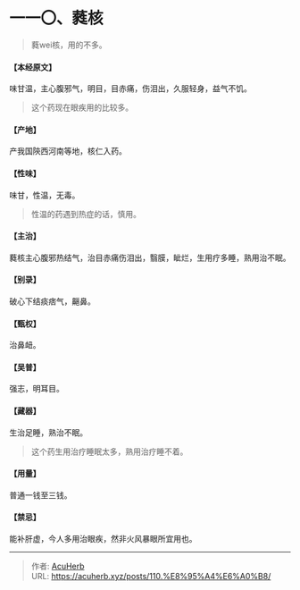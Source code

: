 # 一一〇、蕤核


> 蕤wei核，用的不多。

#### 【本经原文】
味甘温，主心腹邪气，明目，目赤痛，伤泪出，久服轻身，益气不饥。

> 这个药现在眼疾用的比较多。

#### 【产地】
产我国陝西河南等地，核仁入药。
#### 【性味】
味甘，性温，无毒。

> 性温的药遇到热症的话，慎用。

#### 【主治】
蕤核主心腹邪热结气，治目赤痛伤泪出，翳膜，眦烂，生用疗多睡，熟用治不眠。
#### 【别录】
破心下结痰痞气，齆鼻。
#### 【甄权】
治鼻衄。
#### 【吴普】
强志，明耳目。
#### 【藏器】
生治足睡，熟治不眠。

> 这个药生用治疗睡眠太多，熟用治疗睡不着。

#### 【用量】
普通一钱至三钱。
#### 【禁忌】
能补肝虚，今人多用治眼疾，然非火风暴眼所宜用也。

---

> 作者: [AcuHerb](https://acuherb.xyz)  
> URL: https://acuherb.xyz/posts/110.%E8%95%A4%E6%A0%B8/  

